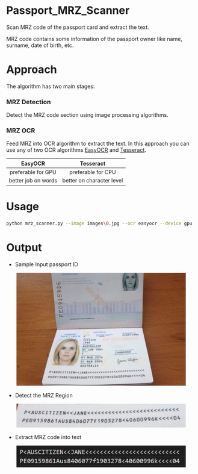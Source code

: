 # Passport_MRZ_Scanner
Scan MRZ code of the passport card and extract the text.

MRZ code contains some information of the passport owner like name, surname, date of birth, etc.

# Approach
The algorithm has two main stages:

### MRZ Detection
Detect the MRZ code section using image processing algorithms.

### MRZ OCR
Feed MRZ into OCR algorithm to extract the text. In this approach you can use any of two OCR algorithms [EasyOCR](https://github.com/JaidedAI/EasyOCR) and [Tesseract](https://github.com/tesseract-ocr/tesseract).

| EasyOCR  | Tesseract |
| :-------------: | :-------------: |
| preferable for GPU  | preferable for CPU  |
| better job on words  | better on character level |

# Usage
```bash
python mrz_scanner.py --image images\0.jpg --ocr easyocr --device gpu
```

# Output

* Sample Input passport ID

<p align="center">
  <img alt="sample input" height=300 src="images/0.jpg">
</p>


* Detect the MRZ Region

<p align="center">
  <img alt="MRZ Region" width=450 src="assets/mrz_code.jpg">
</p>


* Extract MRZ code into text

<p align="center">
  <img alt="MRZ text" width=450 src="assets/mrz_text.jpg">
</p>